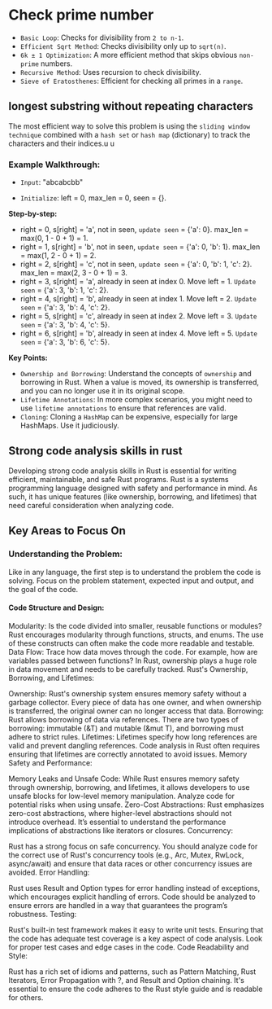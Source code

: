 # Check prime number

- `Basic Loop`: Checks for divisibility from `2 to n-1`.
- `Efficient Sqrt Method`: Checks divisibility only up to `sqrt(n)`.
- `6k ± 1 Optimization`: A more efficient method that skips obvious `non-prime` numbers.
- `Recursive Method`: Uses recursion to check divisibility.
- `Sieve of Eratosthenes`: Efficient for checking all primes in a `range`.

## longest substring without repeating characters

The most efficient way to solve this problem is using the `sliding window technique` combined with a `hash set` or `hash map` (dictionary) to track the characters and their indices.u
u

### Example Walkthrough:

- `Input`: "abcabcbb"

- `Initialize`: left = 0, max_len = 0, seen = {}.

**Step-by-step:**

- right = 0, s[right] = 'a', not in seen, `update seen` = {'a': 0}. max_len = max(0, 1 - 0 + 1) = 1.
- right = 1, s[right] = 'b', not in seen, `update seen` = {'a': 0, 'b': 1}. max_len = max(1, 2 - 0 + 1) = 2.
- right = 2, s[right] = 'c', not in seen, `update seen` = {'a': 0, 'b': 1, 'c': 2}. max_len = max(2, 3 - 0 + 1) = 3.
- right = 3, s[right] = 'a', already in seen at index 0. Move left = 1. `Update seen` = {'a': 3, 'b': 1, 'c': 2}.
- right = 4, s[right] = 'b', already in seen at index 1. Move left = 2. `Update seen` = {'a': 3, 'b': 4, 'c': 2}.
- right = 5, s[right] = 'c', already in seen at index 2. Move left = 3. `Update seen` = {'a': 3, 'b': 4, 'c': 5}.
- right = 6, s[right] = 'b', already in seen at index 4. Move left = 5. `Update seen` = {'a': 3, 'b': 6, 'c': 5}.

**Key Points:**

- `Ownership and Borrowing`: Understand the concepts of `ownership` and borrowing in Rust. When a value is moved, its ownership is transferred, and you can no longer use it in its original scope.
- `Lifetime Annotations`: In more complex scenarios, you might need to use `lifetime annotations` to ensure that references are valid.
- `Cloning`: Cloning a `HashMap` can be expensive, especially for large HashMaps. Use it judiciously.

## Strong code analysis skills in rust

Developing strong code analysis skills in Rust is essential for writing efficient, maintainable, and safe Rust programs. Rust is a systems programming language designed with safety and performance in mind. As such, it has unique features (like ownership, borrowing, and lifetimes) that need careful consideration when analyzing code.

## Key Areas to Focus On

### Understanding the Problem:

Like in any language, the first step is to understand the problem the code is solving. Focus on the problem statement, expected input and output, and the goal of the code.

#### Code Structure and Design:

Modularity: Is the code divided into smaller, reusable functions or modules? Rust encourages modularity through functions, structs, and enums. The use of these constructs can often make the code more readable and testable.
Data Flow: Trace how data moves through the code. For example, how are variables passed between functions? In Rust, ownership plays a huge role in data movement and needs to be carefully tracked.
Rust's Ownership, Borrowing, and Lifetimes:

Ownership: Rust's ownership system ensures memory safety without a garbage collector. Every piece of data has one owner, and when ownership is transferred, the original owner can no longer access that data.
Borrowing: Rust allows borrowing of data via references. There are two types of borrowing: immutable (&T) and mutable (&mut T), and borrowing must adhere to strict rules.
Lifetimes: Lifetimes specify how long references are valid and prevent dangling references. Code analysis in Rust often requires ensuring that lifetimes are correctly annotated to avoid issues.
Memory Safety and Performance:

Memory Leaks and Unsafe Code: While Rust ensures memory safety through ownership, borrowing, and lifetimes, it allows developers to use unsafe blocks for low-level memory manipulation. Analyze code for potential risks when using unsafe.
Zero-Cost Abstractions: Rust emphasizes zero-cost abstractions, where higher-level abstractions should not introduce overhead. It’s essential to understand the performance implications of abstractions like iterators or closures.
Concurrency:

Rust has a strong focus on safe concurrency. You should analyze code for the correct use of Rust's concurrency tools (e.g., Arc, Mutex, RwLock, async/await) and ensure that data races or other concurrency issues are avoided.
Error Handling:

Rust uses Result and Option types for error handling instead of exceptions, which encourages explicit handling of errors. Code should be analyzed to ensure errors are handled in a way that guarantees the program’s robustness.
Testing:

Rust's built-in test framework makes it easy to write unit tests. Ensuring that the code has adequate test coverage is a key aspect of code analysis. Look for proper test cases and edge cases in the code.
Code Readability and Style:

Rust has a rich set of idioms and patterns, such as Pattern Matching, Rust Iterators, Error Propagation with ?, and Result and Option chaining. It's essential to ensure the code adheres to the Rust style guide and is readable for others.
